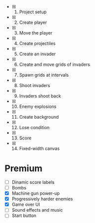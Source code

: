 
- [x] 1. Project setup
- [x] 2. Create player
- [x] 3. Move the player
- [x] 4. Create projectiles
- [x] 5. Create an invader
- [x] 6. Create and move grids of invaders
- [x] 7. Spawn grids at intervals
- [x] 8. Shoot invaders
- [x] 9. Invaders shoot back
- [x] 10. Enemy explosions
- [x] 11. Create background
- [x] 12. Lose condition
- [x] 13. Score
- [x] 14. Fixed-width canvas

# Premium

- [ ] Dinamic score labels 
- [ ] Bombs
- [x] Machine gun power-up
- [x] Progressively harder enemies
- [x] Game over UI
- [ ] Sound effects and music
- [ ] Start button
